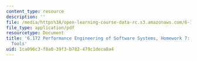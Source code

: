 ```yaml
---
content_type: resource
description: ''
file: /media/https%3A/open-learning-course-data-rc.s3.amazonaws.com/6-172-performance-engineering-of-software-systems-fall-2018/1ca096c3f8a039f3b782479c1deca8a4_MIT6_172F18hw7.pdf
file_type: application/pdf
resourcetype: Document
title: '6.172 Performance Engineering of Software Systems, Homework 7: Dynamic-Analysis
  Tools'
uid: 1ca096c3-f8a0-39f3-b782-479c1deca8a4
---
```

